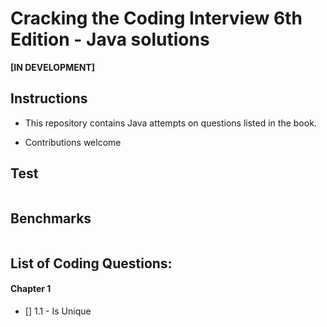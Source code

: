 # Cracking the Coding Interview 6th Edition - Java solutions

**[IN DEVELOPMENT]**

## Instructions

- This repository contains Java attempts on questions listed in the book.

- Contributions welcome

## Test
```sh
```

## Benchmarks
```sh
```

## List of Coding Questions:

#### Chapter 1 
- [] 1.1 - Is Unique


